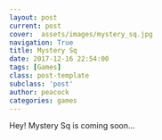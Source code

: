 ```yaml
---
layout: post
current: post
cover:  assets/images/mystery_sq.jpg
navigation: True
title: Mystery Sq
date: 2017-12-16 22:54:00
tags: [Games]
class: post-template
subclass: 'post'
author: peacock
categories: games
---
```


Hey! Mystery Sq is coming soon...